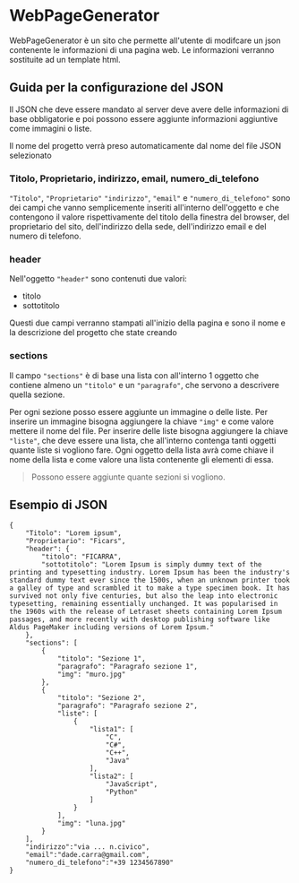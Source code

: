 # WebPageGenerator
WebPageGenerator è un sito che permette all'utente di modifcare un json contenente le informazioni di una pagina web. Le informazioni verranno sostituite ad un template html.

## Guida per la configurazione del JSON
Il JSON che deve essere mandato al server deve avere delle informazioni di base obbligatorie e poi possono essere aggiunte informazioni aggiuntive come immagini o liste.

Il nome del progetto verrà preso automaticamente dal nome del file JSON selezionato

### Titolo, Proprietario, indirizzo, email, numero_di_telefono
`"Titolo"`, `"Proprietario"` `"indirizzo"`, `"email"` e `"numero_di_telefono"` sono dei campi che vanno semplicemente inseriti all'interno dell'oggetto e che contengono il valore rispettivamente del titolo della finestra del browser, del proprietario del sito, dell'indirizzo della sede, dell'indirizzo email e del numero di telefono.

### header
Nell'oggetto `"header"` sono contenuti due valori:
- titolo
- sottotitolo

Questi due campi verranno stampati all'inizio della pagina e sono il nome e la descrizione del progetto che state creando

### sections
Il campo `"sections"` è di base una lista con all'interno 1 oggetto che contiene almeno un `"titolo"` e un `"paragrafo"`, che servono a descrivere quella sezione.

Per ogni sezione posso essere aggiunte un immagine o delle liste. Per inserire un immagine bisogna aggiungere la chiave `"img"` e come valore mettere il nome del file. Per inserire delle liste bisogna aggiungere la chiave `"liste"`, che deve essere una lista, che all'interno contenga tanti oggetti quante liste si vogliono fare. Ogni oggetto della lista avrà come chiave il nome della lista e come valore una lista contenente gli elementi di essa.

> Possono essere aggiunte quante sezioni si vogliono.

## Esempio di JSON
```
{
    "Titolo": "Lorem ipsum",
    "Proprietario": "Ficars",
    "header": {
        "titolo": "FICARRA",
        "sottotitolo": "Lorem Ipsum is simply dummy text of the printing and typesetting industry. Lorem Ipsum has been the industry's standard dummy text ever since the 1500s, when an unknown printer took a galley of type and scrambled it to make a type specimen book. It has survived not only five centuries, but also the leap into electronic typesetting, remaining essentially unchanged. It was popularised in the 1960s with the release of Letraset sheets containing Lorem Ipsum passages, and more recently with desktop publishing software like Aldus PageMaker including versions of Lorem Ipsum."
    },
    "sections": [
        {
            "titolo": "Sezione 1",
            "paragrafo": "Paragrafo sezione 1",
            "img": "muro.jpg"
        },
        {
            "titolo": "Sezione 2",
            "paragrafo": "Paragrafo sezione 2",
            "liste": [
                {
                    "lista1": [
                        "C",
                        "C#",
                        "C++",
                        "Java"
                    ],
                    "lista2": [
                        "JavaScript",
                        "Python"
                    ]
                }
            ],
            "img": "luna.jpg"
        }
    ],
    "indirizzo":"via ... n.civico",
    "email":"dade.carra@gmail.com",
    "numero_di_telefono":"+39 1234567890"
}
```
